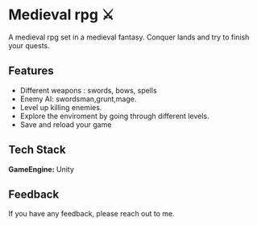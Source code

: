 
# Medieval rpg ⚔

A medieval rpg set in a medieval fantasy. Conquer lands and try to finish your quests.

## Features

- Different weapons : swords, bows, spells
- Enemy AI: swordsman,grunt,mage.
- Level up killing enemies.
- Explore the enviroment by going through different levels.
- Save and reload your game

## Tech Stack

**GameEngine:** Unity

## Feedback

If you have any feedback, please reach out to me.


